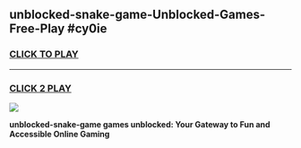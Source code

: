 
## unblocked-snake-game-Unblocked-Games-Free-Play #cy0ie
<h3>
<a href="https://us.freeplayer.one?title=unblocked-snake-game&ref=9M">CLICK TO PLAY</a></h3>
<hr>

<h3>
<a href="https://us.freeplayer.one?title=unblocked-snake-game&ref=9M">CLICK 2 PLAY</a>
  
</h3>

<a href="https://us.freeplayer.one?title=unblocked-snake-game&ref=9M"><img src="https://clearcache.store/games.png"></a>


**unblocked-snake-game games unblocked: Your Gateway to Fun and Accessible Online Gaming**
